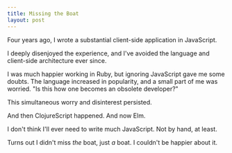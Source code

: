 ```yaml
---
title: Missing the Boat
layout: post
---
```


Four years ago, I wrote a substantial client-side application in JavaScript.

I deeply disenjoyed the experience, and I've avoided the language and client-side architecture ever since.

I was much happier working in Ruby, but ignoring JavaScript gave me some doubts. The language increased in popularity, and a small part of me was worried. "Is this how one becomes an obsolete developer?"

This simultaneous worry and disinterest persisted.

And then ClojureScript happened. And now Elm.

I don't think I'll ever need to write much JavaScript. Not by hand, at least.

Turns out I didn't miss _the_ boat, just _a_ boat. I couldn't be happier about it.
